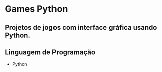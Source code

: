 # Games Python

<h2>Projetos de jogos com interface gráfica usando Python.</h2>

## Linguagem de Programação

- Python

